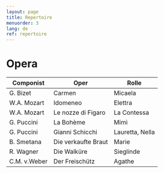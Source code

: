 ```yaml
---
layout: page
title: Repertoire
menuorder: 3
lang: de
ref: repertoire
---
```


# Opera	

| Componist | Oper | Rolle |
| -------- | ----- | ---- |
| G. Bizet | Carmen | Micaela |
| W.A. Mozart | Idomeneo | Elettra |
| W.A. Mozart | Le nozze di Figaro | La Contessa |
| G. Puccini | La Bohème | Mimì |
| G. Puccini | Gianni Schicchi | Lauretta, Nella |
| B. Smetana | Die verkaufte Braut | Marie |
| R. Wagner | Die Walküre | Sieglinde |
| C.M. v.Weber | Der Freischütz | Agathe |

